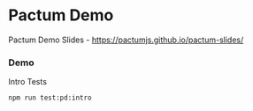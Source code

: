 # Pactum Demo

Pactum Demo Slides - https://pactumjs.github.io/pactum-slides/

### Demo

Intro Tests

```sh
npm run test:pd:intro
```